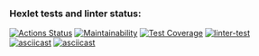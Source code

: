 ### Hexlet tests and linter status:
[![Actions Status](https://github.com/Mikselll/frontend-project-lvl2/workflows/hexlet-check/badge.svg)](https://github.com/Mikselll/frontend-project-lvl2/actions)
[![Maintainability](https://api.codeclimate.com/v1/badges/b4b6f7f0d57b79a8c356/maintainability)](https://codeclimate.com/github/Mikselll/frontend-project-lvl2/maintainability)
[![Test Coverage](https://api.codeclimate.com/v1/badges/b4b6f7f0d57b79a8c356/test_coverage)](https://codeclimate.com/github/Mikselll/frontend-project-lvl2/test_coverage)
[![linter-test](https://github.com/Mikselll/frontend-project-lvl2/actions/workflows/linter-test.yml/badge.svg)](https://github.com/Mikselll/frontend-project-lvl2/actions/workflows/linter-test.yml)
[![asciicast](https://asciinema.org/a/cWjk28VmQwLWsllLY34NOWNuW.svg)](https://asciinema.org/a/cWjk28VmQwLWsllLY34NOWNuW)
[![asciicast](https://asciinema.org/a/apONQsX7yjD4xHyiung8f18px.svg)](https://asciinema.org/a/apONQsX7yjD4xHyiung8f18px)
